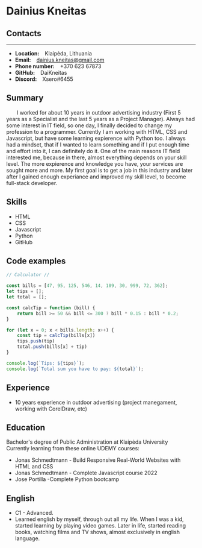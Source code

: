 # Dainius Kneitas

## Contacts
---

- **Location:** &ensp; Klaipėda, Lithuania
- **Email:** &ensp; dainius.kneitas@gmail.com
- **Phone number:** &ensp; +370 623 67873
- **GitHub:** &ensp; DaiKneitas
- **Discord:** &ensp; Xsero#6455

## Summary

<p>&emsp;&emsp;I worked for about 10 years in outdoor advertising industry (First 5 years as a Specialist and the last 5 years as a Project Manager). Always had some interest in IT field, so one day, I finally decided to change my profession to a programmer. Currently I am working with HTML, CSS and Javascript, but have some learning expierence with Python too. I always had a mindset, that if I wanted to learn something and if I put enough time and effort into it, I can definitely do it. One of the main reasons IT field interested me, because in there, almost everything depends on your skill level. The more expierence and knowledge you have, your services are sought more and more. My first goal is to get a job in this industry and later after I gained enough experiance and improved my skill level, to become full-stack developer.</p>

## Skills

- HTML
- CSS
- Javascript
- Python
- GitHub

## Code examples
```js
// Calculator //

const bills = [47, 95, 125, 546, 14, 109, 30, 999, 72, 362];
let tips = [];
let total = [];

const calcTip = function (bill) {
    return bill >= 50 && bill <= 300 ? bill * 0.15 : bill * 0.2;
}

for (let x = 0; x < bills.length; x++) {
    const tip = calcTip(bills[x])
    tips.push(tip)
    total.push(bills[x] + tip)
}

console.log(`Tips: ${tips}`);
console.log(`Total sum you have to pay: ${total}`);
```

## Experience

- 10 years experience in outdoor advertising (project manegament, working with CorelDraw, etc)

## Education
Bachelor's degree of Public Administration at Klaipėda University
<br>
Currently learning from these online UDEMY courses:
<br>
- Jonas Schmedtmann - Build Responsive Real-World Websites with HTML and CSS
- Jonas Schmedtmann - Complete Javascript course 2022
- Jose Portilla -Complete Python bootcamp

## English

- C1 - Advanced.
- Learned english by myself, through out all my life. When I was a kid, started learning by playing video games. Later in life, started reading books, watching films and TV shows, almost exclusively in english language.
